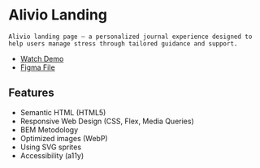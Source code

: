 # Alivio Landing

```
Alivio landing page — a personalized journal experience designed to help users manage stress through tailored guidance and support.
```

- [Watch Demo](https://zhaslanulyx.github.io/alivio-landing/)
- [Figma File](https://www.figma.com/design/YV64X37MWjbjddYZpy16Nk/Alivio_stress_overcome?node-id=0-1&t=QiBqCJiWtXZRidWb-1)

## Features

- Semantic HTML (HTML5)
- Responsive Web Design (CSS, Flex, Media Queries)
- BEM Metodology
- Optimized images (WebP)
- Using SVG sprites
- Accessibility (a11y)
